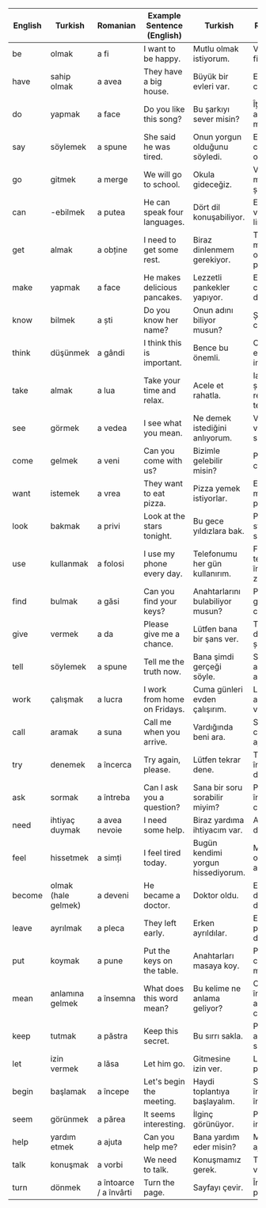 | English | Turkish     | Romanian       | Example Sentence (English)      | Turkish                          | Romanian                        |
|---------|-------------|----------------|----------------------------------|----------------------------------|---------------------------------|
| be      | olmak       | a fi           | I want to be happy.              | Mutlu olmak istiyorum.           | Vreau să fiu fericit.           |
| have    | sahip olmak | a avea         | They have a big house.           | Büyük bir evleri var.            | Ei au o casă mare.              |
| do      | yapmak      | a face         | Do you like this song?           | Bu şarkıyı sever misin?          | Îți place această melodie?      |
| say     | söylemek    | a spune        | She said he was tired.           | Onun yorgun olduğunu söyledi.     | Ea a spus că este obosit.       |
| go      | gitmek      | a merge        | We will go to school.            | Okula gideceğiz.                  | Vom merge la școală.            |
| can     | -ebilmek    | a putea        | He can speak four languages.     | Dört dil konuşabiliyor.           | El poate vorbi patru limbi.     |
| get     | almak       | a obține        | I need to get some rest.         | Biraz dinlenmem gerekiyor.       | Trebuie să mă odihnesc puțin.   |
| make    | yapmak      | a face          | He makes delicious pancakes.     | Lezzetli pankekler yapıyor.      | El face clătite delicioase.     |
| know    | bilmek      | a ști           | Do you know her name?            | Onun adını biliyor musun?        | Știi cum o cheamă?              |
| think   | düşünmek    | a gândi         | I think this is important.       | Bence bu önemli.                 | Cred că este important.         |
| take    | almak       | a lua           | Take your time and relax.        | Acele et rahatla.                | Ia-ți timp și relaxează-te.     |
| see     | görmek      | a vedea         | I see what you mean.             | Ne demek istediğini anlıyorum.   | Văd ce vrei să spui.            |
| come    | gelmek      | a veni          | Can you come with us?            | Bizimle gelebilir misin?         | Poți veni cu noi?               |
| want    | istemek     | a vrea          | They want to eat pizza.          | Pizza yemek istiyorlar.          | Ei vor să mănânce pizza.        |
| look    | bakmak        | a privi       | Look at the stars tonight.        | Bu gece yıldızlara bak.              | Privește stelele în seara asta.  |
| use     | kullanmak     | a folosi      | I use my phone every day.         | Telefonumu her gün kullanırım.       | Folosesc telefonul în fiecare zi.|
| find    | bulmak        | a găsi        | Can you find your keys?           | Anahtarlarını bulabiliyor musun?     | Poți să-ți găsești cheile?       |
| give    | vermek        | a da          | Please give me a chance.          | Lütfen bana bir şans ver.            | Te rog, dă-mi o șansă.           |
| tell    | söylemek      | a spune       | Tell me the truth now.            | Bana şimdi gerçeği söyle.            | Spune-mi adevărul acum.          |
| work    | çalışmak      | a lucra       | I work from home on Fridays.      | Cuma günleri evden çalışırım.        | Lucrez de acasă vinerea.         |
| call    | aramak        | a suna        | Call me when you arrive.          | Vardığında beni ara.                 | Sună-mă când ajungi.             |
| try     | denemek        | a încerca      | Try again, please.              | Lütfen tekrar dene.               | Te rog, încearcă din nou.        |
| ask     | sormak         | a întreba      | Can I ask you a question?       | Sana bir soru sorabilir miyim?    | Pot să te întreb ceva?           |
| need    | ihtiyaç duymak | a avea nevoie  | I need some help.               | Biraz yardıma ihtiyacım var.      | Am nevoie de ajutor.             |
| feel    | hissetmek      | a simți        | I feel tired today.             | Bugün kendimi yorgun hissediyorum.| Mă simt obosit astăzi.           |
| become  | olmak (hale gelmek) | a deveni | He became a doctor.             | Doktor oldu.                      | El a devenit doctor.             |
| leave   | ayrılmak       | a pleca        | They left early.                | Erken ayrıldılar.                 | Ei au plecat devreme.            |
| put     | koymak         | a pune         | Put the keys on the table.      | Anahtarları masaya koy.           | Pune cheile pe masă.             |
| mean    | anlamına gelmek| a însemna      | What does this word mean?       | Bu kelime ne anlama geliyor?      | Ce înseamnă acest cuvânt?        |
| keep    | tutmak       | a păstra         | Keep this secret.               | Bu sırrı sakla.                      | Păstrează acest secret.           |
| let     | izin vermek  | a lăsa           | Let him go.                     | Gitmesine izin ver.                 | Lasă-l să plece.                  |
| begin   | başlamak     | a începe         | Let's begin the meeting.        | Haydi toplantıya başlayalım.        | Să începem întâlnirea.            |
| seem    | görünmek     | a părea          | It seems interesting.           | İlginç görünüyor.                   | Pare interesant.                  |
| help    | yardım etmek | a ajuta          | Can you help me?                | Bana yardım eder misin?             | Mă poți ajuta?                    |
| talk    | konuşmak     | a vorbi          | We need to talk.                | Konuşmamız gerek.                   | Trebuie să vorbim.                |
| turn    | dönmek       | a întoarce / a învârti | Turn the page.         | Sayfayı çevir.                      | Întoarce pagina.                  |